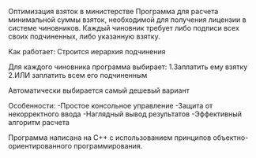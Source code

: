 Оптимизация взяток в министерстве
Программа для расчета минимальной суммы взяток, необходимой для получения лицензии в системе чиновников. Каждый чиновник требует либо подписи всех своих подчиненных, либо указанную взятку.

Как работает:
Строится иерархия подчинения

Для каждого чиновника программа выбирает:
1.Заплатить ему взятку
2.ИЛИ заплатить всем его подчиненным

Автоматически выбирается самый дешевый вариант

Особенности:
-Простое консольное управление
-Защита от некорректного ввода
-Наглядный вывод результатов
-Эффективный алгоритм расчета

Программа написана на C++ с использованием принципов объектно-ориентированного программирования.
